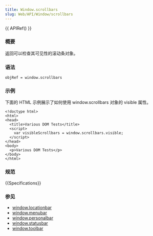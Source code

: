 ```yaml
---
title: Window.scrollbars
slug: Web/API/Window/scrollbars
---
```

{{ APIRef() }}

### 概要

返回可以检查其可见性的滚动条对象。

### 语法

```plain
objRef = window.scrollbars
```

### 示例

下面的 HTML 示例展示了如何使用 window\.scrollbars 对象的 visible 属性。

```plain
<!doctype html>
<html>
<head>
  <title>Various DOM Tests</title>
  <script>
    var visibleScrollbars = window.scrollbars.visible;
  </script>
</head>
<body>
  <p>Various DOM Tests</p>
</body>
</html>
```

### 规范

{{Specifications}}

### 参见

- [window.locationbar](/en/DOM/window.locationbar)
- [window.menubar](/en/DOM/window.menubar)
- [window.personalbar](/en/DOM/window.personalbar)
- [window.statusbar](/en/DOM/window.statusbar)
- [window.toolbar](/en/DOM/window.toolbar)
